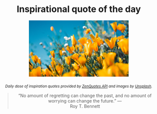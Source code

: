 
<div align="center">

# Inspirational quote of the day

<img src="./data/photo.jpeg" alt="Beautiful nature photo" width="320" height="180">

<sub><i>Daily dose of inspiration quotes provided by [ZenQuotes API](https://zenquotes.io/) and images by [Unsplash](https://unsplash.com/).</i></sub>


<blockquote>&ldquo;No amount of regretting can change the past, and no amount of worrying can change the future.&rdquo; &mdash; <footer>Roy T. Bennett</footer></blockquote>

</div>
